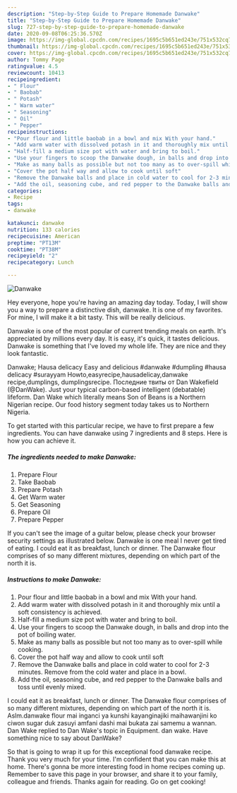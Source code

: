```yaml
---
description: "Step-by-Step Guide to Prepare Homemade Danwake"
title: "Step-by-Step Guide to Prepare Homemade Danwake"
slug: 727-step-by-step-guide-to-prepare-homemade-danwake
date: 2020-09-08T06:25:36.570Z
image: https://img-global.cpcdn.com/recipes/1695c5b651ed243e/751x532cq70/danwake-recipe-main-photo.jpg
thumbnail: https://img-global.cpcdn.com/recipes/1695c5b651ed243e/751x532cq70/danwake-recipe-main-photo.jpg
cover: https://img-global.cpcdn.com/recipes/1695c5b651ed243e/751x532cq70/danwake-recipe-main-photo.jpg
author: Tommy Page
ratingvalue: 4.5
reviewcount: 10413
recipeingredient:
- " Flour"
- " Baobab"
- " Potash"
- " Warm water"
- " Seasoning"
- " Oil"
- " Pepper"
recipeinstructions:
- "Pour flour and little baobab in a bowl and mix With your hand."
- "Add warm water with dissolved potash in it and thoroughly mix until a soft consistency is achieved."
- "Half-fill a medium size pot with water and bring to boil."
- "Use your fingers to scoop the Danwake dough, in balls and drop into the pot of boiling water."
- "Make as many balls as possible but not too many as to over-spill while cooking."
- "Cover the pot half way and allow to cook until soft"
- "Remove the Danwake balls and place in cold water to cool for 2-3 minutes. Remove from the cold water and place in a bowl."
- "Add the oil, seasoning cube, and red pepper to the Danwake balls and toss until evenly mixed."
categories:
- Recipe
tags:
- danwake

katakunci: danwake 
nutrition: 133 calories
recipecuisine: American
preptime: "PT13M"
cooktime: "PT38M"
recipeyield: "2"
recipecategory: Lunch

---
```



![Danwake](https://img-global.cpcdn.com/recipes/1695c5b651ed243e/751x532cq70/danwake-recipe-main-photo.jpg)

Hey everyone, hope you're having an amazing day today. Today, I will show you a way to prepare a distinctive dish, danwake. It is one of my favorites. For mine, I will make it a bit tasty. This will be really delicious.

Danwake is one of the most popular of current trending meals on earth. It's appreciated by millions every day. It is easy, it's quick, it tastes delicious. Danwake is something that I've loved my whole life. They are nice and they look fantastic.

Danwake; Hausa delicacy Easy and delicious #danwake #dumpling #hausa delicacy #surayyam Howto,easyrecipe,hausadelicay,danwake recipe,dumplings, dumplingsrecipe. Последние твиты от Dan Wakefield (@DanWake). Just your typical carbon-based intelligent (debatable) lifeform. Dan Wake which literally means Son of Beans is a Northern Nigerian recipe. Our food history segment today takes us to Northern Nigeria.


To get started with this particular recipe, we have to first prepare a few ingredients. You can have danwake using 7 ingredients and 8 steps. Here is how you can achieve it.

<!--inarticleads1-->

##### The ingredients needed to make Danwake:

1. Prepare  Flour
1. Take  Baobab
1. Prepare  Potash
1. Get  Warm water
1. Get  Seasoning
1. Prepare  Oil
1. Prepare  Pepper


If you can&#39;t see the image of a guitar below, please check your browser security settings as illustrated below. Danwake is one meal I never get tired of eating. I could eat it as breakfast, lunch or dinner. The Danwake flour comprises of so many different mixtures, depending on which part of the north it is. 

<!--inarticleads2-->

##### Instructions to make Danwake:

1. Pour flour and little baobab in a bowl and mix With your hand.
1. Add warm water with dissolved potash in it and thoroughly mix until a soft consistency is achieved.
1. Half-fill a medium size pot with water and bring to boil.
1. Use your fingers to scoop the Danwake dough, in balls and drop into the pot of boiling water.
1. Make as many balls as possible but not too many as to over-spill while cooking.
1. Cover the pot half way and allow to cook until soft
1. Remove the Danwake balls and place in cold water to cool for 2-3 minutes. Remove from the cold water and place in a bowl.
1. Add the oil, seasoning cube, and red pepper to the Danwake balls and toss until evenly mixed.


I could eat it as breakfast, lunch or dinner. The Danwake flour comprises of so many different mixtures, depending on which part of the north it is. Aslm.danwake flour mai inganci ya kunshi kayanginajiki maihawanjini ko ciwon sugar duk zasuyi amfani dashi mai bukata zai samemu a wannan. Dan Wake replied to Dan Wake&#39;s topic in Equipment. dan wake. Have something nice to say about DanWake? 

So that is going to wrap it up for this exceptional food danwake recipe. Thank you very much for your time. I'm confident that you can make this at home. There's gonna be more interesting food in home recipes coming up. Remember to save this page in your browser, and share it to your family, colleague and friends. Thanks again for reading. Go on get cooking!
